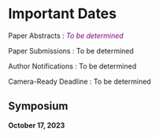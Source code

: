 # Important Dates

Paper Abstracts
: <font color="#800080"><em>To be determined</em></font>

Paper Submissions
: To be determined

Author Notifications
: To be determined

Camera-Ready Deadline
: To be determined

## Symposium

**October 17, 2023**
